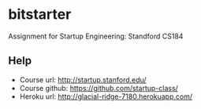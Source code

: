 bitstarter
==========
Assignment for Startup Engineering: Standford CS184
 
Help
----
- Course url: http://startup.stanford.edu/
- Course github: https://github.com/startup-class/
- Heroku url: http://glacial-ridge-7180.herokuapp.com/

